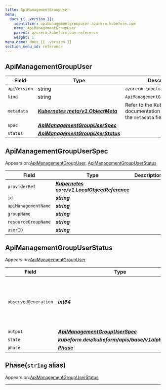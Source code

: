 ```yaml
---
title: ApiManagementGroupUser
menu:
  docs_{{ .version }}:
    identifier: apimanagementgroupuser-azurerm.kubeform.com
    name: ApiManagementGroupUser
    parent: azurerm.kubeform.com-reference
    weight: 1
menu_name: docs_{{ .version }}
section_menu_id: reference
---
```


## ApiManagementGroupUser
| Field | Type | Description |
| ------ | ----- | ----------- |
| `apiVersion` | string | `azurerm.kubeform.com/v1alpha1` |
|    `kind` | string | `ApiManagementGroupUser` |
| `metadata` | ***[Kubernetes meta/v1.ObjectMeta](https://v1-18.docs.kubernetes.io/docs/reference/generated/kubernetes-api/v1.18/#objectmeta-v1-meta)***|Refer to the Kubernetes API documentation for the fields of the `metadata` field.|
| `spec` | ***[ApiManagementGroupUserSpec](#apimanagementgroupuserspec)***||
| `status` | ***[ApiManagementGroupUserStatus](#apimanagementgroupuserstatus)***||
## ApiManagementGroupUserSpec

Appears on:[ApiManagementGroupUser](#apimanagementgroupuser), [ApiManagementGroupUserStatus](#apimanagementgroupuserstatus)

| Field | Type | Description |
| ------ | ----- | ----------- |
| `providerRef` | ***[Kubernetes core/v1.LocalObjectReference](https://v1-18.docs.kubernetes.io/docs/reference/generated/kubernetes-api/v1.18/#localobjectreference-v1-core)***||
| `id` | ***string***||
| `apiManagementName` | ***string***||
| `groupName` | ***string***||
| `resourceGroupName` | ***string***||
| `userID` | ***string***||
## ApiManagementGroupUserStatus

Appears on:[ApiManagementGroupUser](#apimanagementgroupuser)

| Field | Type | Description |
| ------ | ----- | ----------- |
| `observedGeneration` | ***int64***| ***(Optional)*** Resource generation, which is updated on mutation by the API Server.|
| `output` | ***[ApiManagementGroupUserSpec](#apimanagementgroupuserspec)***| ***(Optional)*** |
| `state` | ***kubeform.dev/kubeform/apis/base/v1alpha1.State***| ***(Optional)*** |
| `phase` | ***[Phase](#phase)***| ***(Optional)*** |
## Phase(`string` alias)

Appears on:[ApiManagementGroupUserStatus](#apimanagementgroupuserstatus)

---
